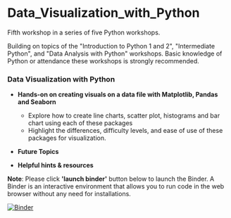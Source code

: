 # Data_Visualization_with_Python
Fifth workshop in a series of five Python workshops.

Building on topics of the "Introduction to Python 1 and 2", "Intermediate Python", and "Data Analysis with Python" workshops. Basic knowledge of Python or attendance these workshops is strongly recommended.

### Data Visualization with Python

* **Hands-on on creating visuals on a data file with Matplotlib, Pandas and Seaborn**
  * Explore how to create line charts, scatter plot, histograms and bar chart using each of these packages
  * Highlight the differences, difficulty levels, and ease of use of these packages for visualization.<br>

* **Future Topics**<br>

* **Helpful hints & resources**

**Note**: Please click **'launch binder'** button below to launch the Binder. A Binder is an interactive environment that allows you to run code in the web browser without any need for installations.


[![Binder](https://mybinder.org/badge_logo.svg)](https://mybinder.org/v2/gh/CEASLIBRARY/Data_Visualization_with_Python.git/master)
